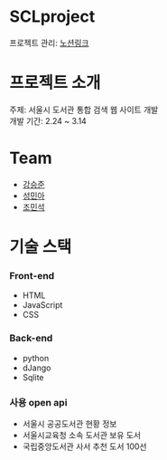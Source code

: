 # SCLproject
프로젝트 관리: [노션링크](https://seungjunbob.notion.site/SCL-project-35cb8b3c827846b895c2bba9ca8b384e)

# 프로젝트 소개
주제: 서울시 도서관 통합 검색 웹 사이트 개발<br>
개발 기간: 2.24 ~ 3.14

# Team
- [강승준](https://github.com/Seungjun-bob)
- [성민아](https://github.com/Minah-Seong)
- [조민석](https://github.com/he63)

# 기술 스택
### Front-end
- HTML
- JavaScript
- CSS
### Back-end
- python
- dJango
- Sqlite
### 사용 open api
- 서울시 공공도서관 현황 정보
- 서울시교육청 소속 도서관 보유 도서
- 국립중앙도서관 사서 추천 도서 100선
